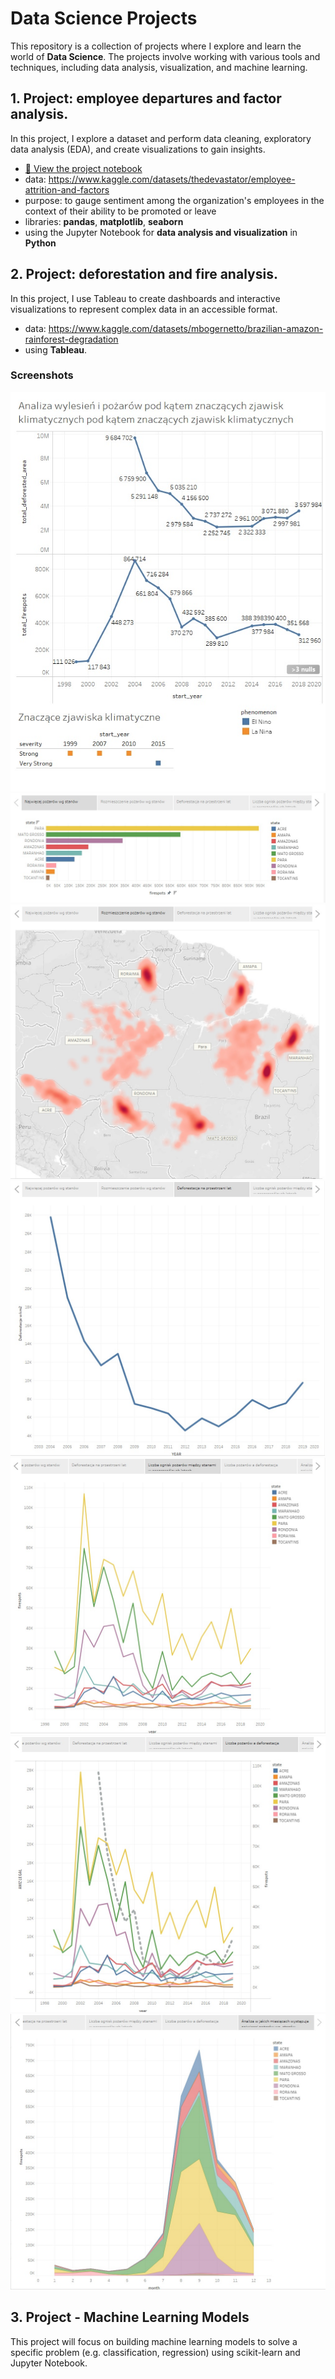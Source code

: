 # Data Science Projects
This repository is a collection of projects where I explore and learn the world of **Data Science**. The projects involve working with various tools and techniques, including data analysis, visualization, and machine learning.

## 1. Project: employee departures and factor analysis.
In this project, I explore a dataset and perform data cleaning, exploratory data analysis (EDA), and create visualizations to gain insights.
 - [📄 View the project notebook](https://github.com/kinsze032/data_science/blob/main/employee%20departures%20and%20factor%20analysis/employee_attrition_and_factors.ipynb)
 - data: https://www.kaggle.com/datasets/thedevastator/employee-attrition-and-factors
 - purpose: to gauge sentiment among the organization's employees in the context of their ability to be promoted or leave
 - libraries: **pandas**, **matplotlib**, **seaborn**
 - using the Jupyter Notebook for **data analysis and visualization** in **Python**

## 2. Project: deforestation and fire analysis.
In this project, I use Tableau to create dashboards and interactive visualizations to represent complex data in an accessible format.
 - data: https://www.kaggle.com/datasets/mbogernetto/brazilian-amazon-rainforest-degradation
 - using **Tableau**.
### Screenshots
![](https://github.com/kinsze032/data_science/blob/main/deforestation%20and%20fire%20analysis/ksz_1.jpg)
![](https://github.com/kinsze032/data_science/blob/main/deforestation%20and%20fire%20analysis/ksz_2.jpg)
![](https://github.com/kinsze032/data_science/blob/main/deforestation%20and%20fire%20analysis/ksz_3.jpg)
![](https://github.com/kinsze032/data_science/blob/main/deforestation%20and%20fire%20analysis/ksz_4.jpg)
![](https://github.com/kinsze032/data_science/blob/main/deforestation%20and%20fire%20analysis/ksz_5.jpg)
![](https://github.com/kinsze032/data_science/blob/main/deforestation%20and%20fire%20analysis/ksz_6.jpg)
![](https://github.com/kinsze032/data_science/blob/main/deforestation%20and%20fire%20analysis/ksz_7.jpg)

## 3. Project - Machine Learning Models  
This project will focus on building machine learning models to solve a specific problem (e.g. classification, regression) using scikit-learn and Jupyter Notebook.
